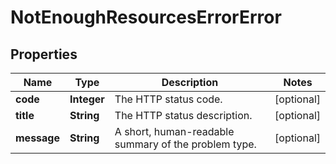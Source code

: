 
# NotEnoughResourcesErrorError

## Properties
Name | Type | Description | Notes
------------ | ------------- | ------------- | -------------
**code** | **Integer** | The HTTP status code. |  [optional]
**title** | **String** | The HTTP status description. |  [optional]
**message** | **String** | A short, human-readable summary of the problem type. |  [optional]



